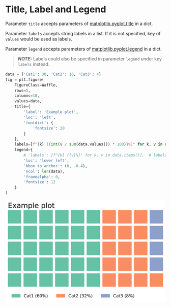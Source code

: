 # Title, Label and Legend

Parameter `title` accepts parameters of [matplotlib.pyplot.title](https://matplotlib.org/api/_as_gen/matplotlib.pyplot.title.html) in a dict.

Parameter `labels` accepts string labels in a list. If it is not specified, key of `values` would be used as labels.

Parameter `legend` accepts parameters of [matplotlib.pyplot.legend](https://matplotlib.org/api/_as_gen/matplotlib.pyplot.legend.html) in a dict.

> **_NOTE:_** Labels could also be specified in parameter `legend` under key `labels` instead.

```python
data = {'Cat1': 30, 'Cat2': 16, 'Cat3': 4}
fig = plt.figure(
    FigureClass=Waffle,
    rows=5,
    columns=10,
    values=data,
    title={
        'label': 'Example plot',
        'loc': 'left',
        'fontdict': {
            'fontsize': 20
        }
    },
    labels=[f"{k} ({int(v / sum(data.values()) * 100)}%)" for k, v in data.items()],
    legend={
        # 'labels': [f"{k} ({v}%)" for k, v in data.items()],  # lebels could also be under legend instead
        'loc': 'lower left',
        'bbox_to_anchor': (0, -0.4),
        'ncol': len(data),
        'framealpha': 0,
        'fontsize': 12
    }
)
```

<img class="img_middle" alt="Title, Label and Legend" src="https://raw.githubusercontent.com/gyli/PyWaffle/master/examples/docs/title_label_ledend.svg?sanitize=true">
